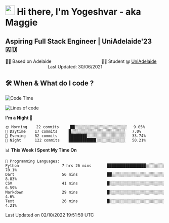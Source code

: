 <h1><img src="https://emojis.slackmojis.com/emojis/images/1531849430/4246/blob-sunglasses.gif?1531849430" width="30"/> Hi there, I'm Yogeshvar - aka Maggie</h1>

## Aspiring Full Stack Engineer | UniAdelaide'23 🇦🇺  
🏂🏻  Based on Adelaide &nbsp;&nbsp;&nbsp;&nbsp;&nbsp;&nbsp;&nbsp;&nbsp;&nbsp;&nbsp;&nbsp;&nbsp;&nbsp;&nbsp;&nbsp;&nbsp;&nbsp;&nbsp;&nbsp;&nbsp;&nbsp;&nbsp;&nbsp;&nbsp;&nbsp;&nbsp;&nbsp;&nbsp;&nbsp;&nbsp;&nbsp;&nbsp;&nbsp;&nbsp;&nbsp;&nbsp;&nbsp;&nbsp;&nbsp;👨‍💻 Student @ [UniAdelaide](https://www.adelaide.edu.au)   &nbsp;&nbsp;&nbsp;&nbsp;&nbsp;&nbsp;&nbsp;&nbsp;&nbsp;&nbsp;&nbsp;&nbsp;&nbsp;&nbsp;&nbsp;&nbsp;&nbsp;&nbsp;&nbsp;&nbsp;&nbsp;&nbsp;&nbsp;&nbsp;&nbsp;&nbsp;&nbsp;&nbsp;&nbsp;&nbsp;&nbsp;&nbsp; &nbsp;Last Updated: 30/06/2021

## 🛠 When & What do I code ?  

<!--START_SECTION:waka-->
![Code Time](http://img.shields.io/badge/Code%20Time-1%2C800%20hrs%205%20mins-blue)

![Lines of code](https://img.shields.io/badge/From%20Hello%20World%20I%27ve%20Written-2%20Million%20lines%20of%20code-blue)

**I'm a Night 🦉** 

```text
🌞 Morning    22 commits     ██░░░░░░░░░░░░░░░░░░░░░░░   9.05% 
🌆 Daytime    17 commits     █░░░░░░░░░░░░░░░░░░░░░░░░   7.0% 
🌃 Evening    82 commits     ████████░░░░░░░░░░░░░░░░░   33.74% 
🌙 Night      122 commits    ████████████░░░░░░░░░░░░░   50.21%

```


📊 **This Week I Spent My Time On** 

```text
💬 Programming Languages: 
Python                   7 hrs 26 mins       █████████████████░░░░░░░░   70.1% 
Dart                     56 mins             ██░░░░░░░░░░░░░░░░░░░░░░░   8.83% 
CSV                      41 mins             █░░░░░░░░░░░░░░░░░░░░░░░░   6.59% 
Markdown                 29 mins             █░░░░░░░░░░░░░░░░░░░░░░░░   4.6% 
Text                     26 mins             █░░░░░░░░░░░░░░░░░░░░░░░░   4.21%

```


 Last Updated on 02/10/2022 19:51:59 UTC
<!--END_SECTION:waka-->
